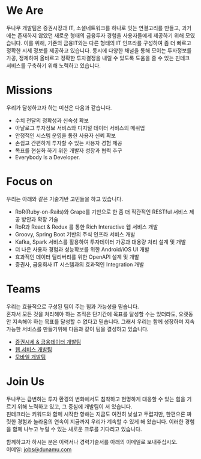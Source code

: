 # We Are
    
두나무 개발팀은 증권시장과 IT, 소셜네트워크를 하나로 잇는 연결고리를 만들고, 과거에는 존재하지 않았던 새로운 형태의 금융투자 경험을 사용자들에게 제공하기 위해 모였습니다. 이를 위해, 기존의 금융IT와는 다른 형태의 IT 인프라를 구성하여 좀 더 빠르고 정확한 시세 정보를 제공하고 있습니다. 동시에 다양한 채널을 통해 모이는 투자정보를 가공, 정제하여 올바르고 정확한 투자결정을 내릴 수 있도록 도움을 줄 수 있는 핀테크 서비스를 구축하기 위해 노력하고 있습니다.
    
    
# Missions
    
우리가 달성하고자 하는 미션은 다음과 같습니다.  
    
- 수치 전달의 정확성과 신속성 확보  
- 아날로그 투자정보 서비스와 디지털 데이터 서비스의 메쉬업  
- 안정적인 시스템 운영을 통한 사용자 신뢰 확보  
- 손쉽고 간편하게 투자할 수 있는 사용자 경험 제공  
- 목표를 현실화 하기 위한 개발자 성장과 협력 추구  
- Everybody Is a Developer.  
    
# Focus on
우리는 아래와 같은 기술기반 고민들을 하고 있습니다.  
    
- RoR(Ruby-on-Rails)와 Grape를 기반으로 한 좀 더 직관적인 RESTful 서비스 제공 방안과 확장 기술  
- RoR과 React & Redux 를 통한 Rich Interactive 웹 서비스 개발  
- Groovy, Spring Boot 기반의 주식 인프라 서비스 개발  
- Kafka, Spark 서비스를 활용하여 투자데이터 가공과 대용량 처리 설계 및 개발  
- 더 나은 사용자 경험과 성능확보를 위한 Android/iOS UI 개발  
- 효과적인 데이터 딜리버리를 위한 OpenAPI 설계 및 개발  
- 증권사, 금융회사 IT 시스템과의 효과적인 Integration 개발  
    
# Teams
우리는 효율적으로 구성된 팀이 주는 힘과 가능성을 믿습니다.  
혼자서 모든 것을 처리해야 하는 조직은 단기간에 목표를 달성할 수는 있더라도, 오랫동안 지속해야 하는 목표를 달성할 수 없다고 믿습니다. 그래서 우리는 함께 성장하며 지속가능한 서비스를 만들기위해 다음과 같이 팀을 결성하고 있습니다.  
    
- [증권시세 & 금융데이터 개발팀](https://github.com/dunamu/jobs/blob/master/devteam/infrateam.md)
- [웹 서비스 개발팀](https://github.com/dunamu/jobs/blob/master/devteam/webteam.md)
- [모바일 개발팀](https://github.com/dunamu/jobs/blob/master/devteam/mobileteam.md)
    
    
# Join Us
    
두나무는 급변하는 투자 환경의 변화에서도 침착하고 현명하게 대응할 수 있는 힘을 기르기 위해 노력하고 있고, 그 중심에 개발팀이 서 있습니다.  
핀테크라는 키워드와 함께 시작한 항해는 지금도 여전히 낯설고 두렵지만, 한편으론 짜릿한 경험과 놀라움의 연속이 지금까지 우리가 계속할 수 있게 해 왔습니다. 이러한 경험을 함께 나누고 누릴 수 있는 새로운 크루를 기다리고 있습니다.  

함께하고자 하시는 분은 이력서나 경력기술서를 아래의 이메일로 보내주십시오.  
이메일: jobs@dunamu.com  

